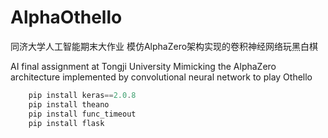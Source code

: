 # AlphaOthello

同济大学人工智能期末大作业
模仿AlphaZero架构实现的卷积神经网络玩黑白棋

AI final assignment at Tongji University
Mimicking the AlphaZero architecture implemented by convolutional neural network to play Othello

```powershell
    pip install keras==2.0.8
    pip install theano
    pip install func_timeout
    pip install flask
```
